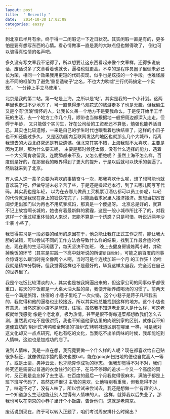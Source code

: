 ```yaml
---
layout: post
title:  " Recently "
date:   2014-10-30 17:02:08
categories: eassy
---
```


到北京已半月有余，终于得一二闲暇记一下近日状况。其实闲暇一直是有的，更多怕是要有想写东西的心情。看心情做事一直是我的大缺点但也懒得改了，
倒也可以骗得真性情的名声吧。

<!--more-->
多久没有写文章我不记得了，所以想要让这东西看起来像个文章样，还得多说废话，废话说多了文章看着也就长，逼格也就更高。不幸的是程序员圈子里倒未必已
长为荣，相同一个效果我用更短的代码实现，似乎也是炫技的一个手段。也难怪层出不同的框架为了避免‘重复造轮子’之名，不也大力吹嘘‘三行代码搞定一个实现’，
‘一分钟上手立马使用’。

北京是我的第二站。第一站是上海。之所以是‘站’，其实是我的一个小计划。这两年里也走过不少地方了，可一直觉得走马观花式的旅游走多了也是无趣，但我偏生
又是个有‘流浪’情怀的人，让我长久呆一个地方不是要我命么，于是便开始半工半玩的生活，去一个地方工作几个月，顺带也当做根据地一般把周边都深入走走。但碍于年龄，
又只能做个实习生，好在公司给的工资都还不算低，勉强也能养活自己。其实也比较遗憾，一来是自己的学生时代也眼看着也快结束了，这样的小日子也不知还能过多久，
又是因为国内互联网发达的地区也就那么几个大城市，距离我想去的大西北终究还是有些遗憾。但北京其实不错，上海我就不太喜欢，主要是因为无聊，那为什么要去呢，
主要是那时候还太弱，没有什么选择的能力，遇着一个大公司肯收留我，连跪舔都来不及，又怎么拒绝呢？
虽然上海不怎么样，百度倒是好的，在那里我的眼界得到了更大的提升，于是以后就可以快乐的装逼了。然后就来到了北京。

有人说人这一辈子总要为喜欢的事情奋斗一次，那我喜欢什么呢，想了想可能也就喜欢玩了吧，但做导游未必辛苦了些，于是还是操起老本行，到了去哪儿网写写代码。其实我也是年轻，
以为在去哪儿做员工买机票订酒店都可以员工价呢，年轻的代价就是我现在身上的钱快花完了，只能跪着求家里人接济接济。想想当初昂首阔步走出家门以为再也不用坑爹坑妈，那真是一个傻逼呀。
北京总是好的，就算不记上故宫啊长城的，她也有着最新鲜的雾霾，这是一般小城市所比不了的，对我这样一个重过程重体验的人来说，怎能不算是一个诱惑？只是可惜，听说近两年沙尘暴
小些了。

我觉得实习是一段必要的经历的原因在于，他总能让我在正式工作之前，能让我大胆的试错，可以尝试不同的工作方法会导致什么样的结果，找到工作最合适的状态，现在我的生活可闲适了，每天坚决不加班，
晚上去健身房锻炼两小时，并砍掉晚饭的环节（其实是实践一下高中就听说的所谓`断日而食`），可能之前百度的同事会惊讶怎么跟当时完全像两个人啊，当时可是个连续加班一个月
的工作狂！哈哈我就是精神分裂呀。但我觉得这样也不是最好的，毕竟这样太自我，完全活在自己的世界里了。

我是个吃饭比较清淡的人，其实也是被我妈逼出来的，但这家公司的同事似乎都很重口，每天的午饭都是一大桌大油大盐的菜，我便开始养成喝汤的习惯了。前两天在一个满是旅馆，住宿的
小巷子里吃了一次火锅，这个小巷子是蒋子凡带我去的，我觉得和他的逼格也比较接近，所以其实他总能找到这样的地方。这个小店也有意思，当然这家小店不是旅馆，住宿。虽然我不知道老北京人是什么样，可这老板就给我感觉
像是个老北京，极为热情，甚至是恨不得每道菜都想教我们怎么去涮，虽然我对吃不是很讲究，我也不知道他家店里的肉跟别家的区别，就像我不知道便宜坊的‘焖炉式’烤鸭和全聚德的‘挂炉式’烤鸭味道区别在哪里
一样，可是我对这文化却又一点点研究，吃也有吃的文化，当我吃不出羊肉味的时候，我却能吃到人情味，这边也是加成功的店了。

说到人情味，我是一直在想，我究竟要做一个什么样的人呢？现在都喜欢给自己贴很多标签，就像做程序猿的最次也要bat，能在google扫扫地的便也自觉高人一等了。或是土豪，男神云云，也才能算作成功的标志。
但我却觉得不对不对，我们终究还是需要过普通的衣食住行的日子，在马不停蹄的追求一个又一个高度的同时，反正我是会忘掉了去生活，在百度的最后一个月我觉得很麻木，满脑子都是上班下班写代码了，虽然这样很讨
主管的喜欢，让他特别看重我，但我觉得不对了，味道不对了，没有人味了。所以尝试来尝试去，我还是想做一个‘有趣’的人，一个知道怎么生活也能让别人觉得有人情味的人。
这样，就算我以后失业了，那我也可以在南京的小巷子里开个小饭店，告诉他们，这就是老南京。

废话说到现在，终于可以转入正题了，咱们考试周安排什么时候出？


